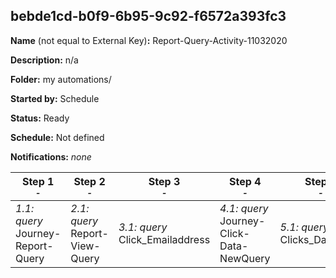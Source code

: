 ## bebde1cd-b0f9-6b95-9c92-f6572a393fc3

**Name** (not equal to External Key)**:** Report-Query-Activity-11032020

**Description:** n/a

**Folder:** my automations/

**Started by:** Schedule

**Status:** Ready

**Schedule:** Not defined

**Notifications:** _none_


| Step 1<br>_<small>-</small>_ | Step 2<br>_<small>-</small>_ | Step 3<br>_<small>-</small>_ | Step 4<br>_<small>-</small>_ | Step 5<br>_<small>-</small>_ |
| --- | --- | --- | --- | --- |
| _1.1: query_<br>Journey-Report-Query | _2.1: query_<br>Report-View-Query | _3.1: query_<br>Click_Emailaddress | _4.1: query_<br>Journey-Click-Data-NewQuery | _5.1: query_<br>Clicks_Data_view |
